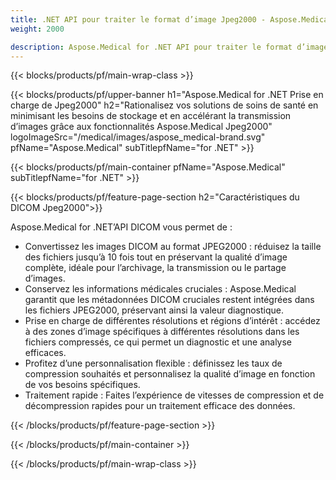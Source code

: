 ```yaml
---
title: .NET API pour traiter le format d’image Jpeg2000 - Aspose.Medical
weight: 2000

description: Aspose.Medical for .NET API pour traiter le format d’image Jpeg2000
---
```


{{< blocks/products/pf/main-wrap-class >}}

{{< blocks/products/pf/upper-banner h1="Aspose.Medical for .NET Prise en charge de Jpeg2000" h2="Rationalisez vos solutions de soins de santé en minimisant les besoins de stockage et en accélérant la transmission d’images grâce aux fonctionnalités Aspose.Medical Jpeg2000" logoImageSrc="/medical/images/aspose_medical-brand.svg" pfName="Aspose.Medical" subTitlepfName="for .NET" >}}

{{< blocks/products/pf/main-container pfName="Aspose.Medical" subTitlepfName="for .NET" >}}

{{< blocks/products/pf/feature-page-section h2="Caractéristiques du DICOM Jpeg2000">}}

<p>Aspose.Medical for .NET’API DICOM vous permet de :</p>

<ul>
<li>Convertissez les images DICOM au format JPEG2000 : réduisez la taille des fichiers jusqu’à 10 fois tout en préservant la qualité d’image complète, idéale pour l’archivage, la transmission ou le partage d’images.</li>
<li>Conservez les informations médicales cruciales : Aspose.Medical garantit que les métadonnées DICOM cruciales restent intégrées dans les fichiers JPEG2000, préservant ainsi la valeur diagnostique.</li>
<li>Prise en charge de différentes résolutions et régions d’intérêt : accédez à des zones d’image spécifiques à différentes résolutions dans les fichiers compressés, ce qui permet un diagnostic et une analyse efficaces.</li>
<li>Profitez d’une personnalisation flexible : définissez les taux de compression souhaités et personnalisez la qualité d’image en fonction de vos besoins spécifiques.</li>
<li>Traitement rapide : Faites l’expérience de vitesses de compression et de décompression rapides pour un traitement efficace des données.</li>
</ul>

{{< /blocks/products/pf/feature-page-section >}}

{{< /blocks/products/pf/main-container >}}

{{< /blocks/products/pf/main-wrap-class >}}